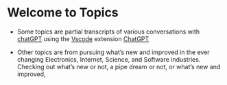 # Welcome to Topics

- Some topics are partial transcripts of various conversations with [chatGPT](https://openai.com) using the [Vscode](https://code.visualstudio.com/) extension [ChatGPT](https://marketplace.visualstudio.com/items?itemName=gencay.vscode-chatgpt) 

- Other topics are from pursuing what’s new and improved in the ever changing  Electronics, Internet, Science, and Software industries. Checking out what’s new or not, a pipe dream or not, or what’s new and improved,

